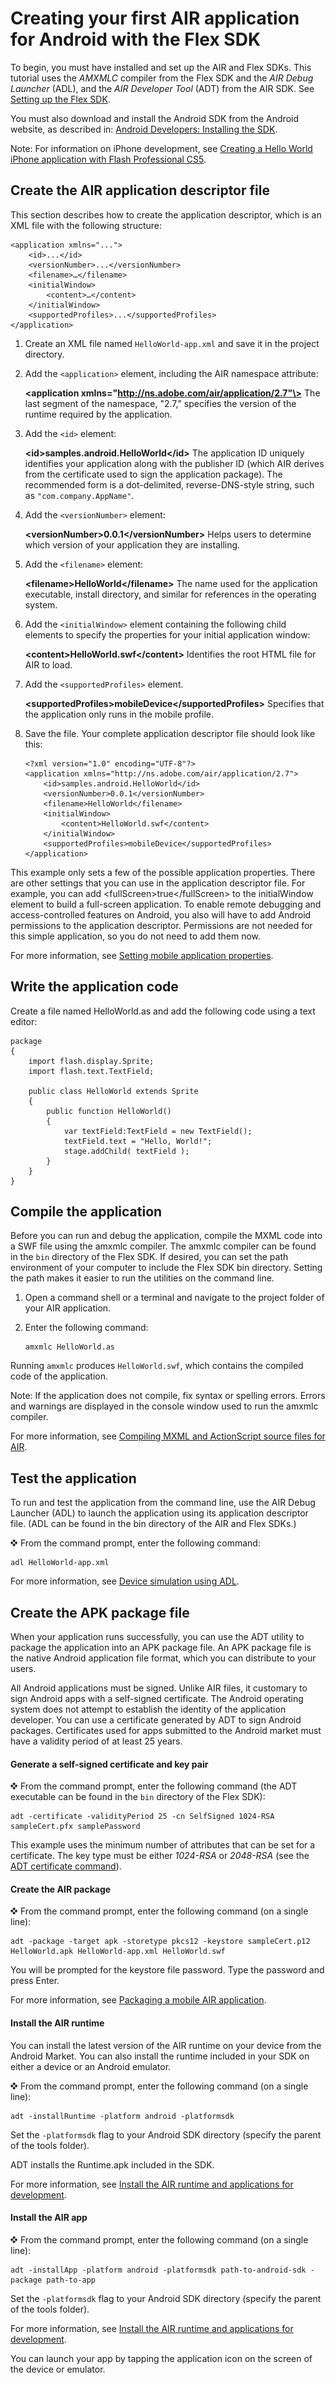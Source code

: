 # Creating your first AIR application for Android with the Flex SDK

To begin, you must have installed and set up the AIR and Flex SDKs. This
tutorial uses the _AMXMLC_ compiler from the Flex SDK and the _AIR Debug
Launcher_ (ADL), and the _AIR Developer Tool_ (ADT) from the AIR SDK. See
[Setting up the Flex SDK](WS2d8d13466044a733190f0432124114d9a19-8000.html).

You must also download and install the Android SDK from the Android website, as
described in:
[Android Developers: Installing the SDK](http://developer.android.com/sdk/installing.html).

Note: For information on iPhone development, see
[Creating a Hello World iPhone application with Flash Professional CS5](https://web.archive.org/web/20150414032840/http://help.adobe.com/en_US/as3/iphone/WS789ea67d3e73a8b2-240138de1243a7725e7-7ffc.html).

## Create the AIR application descriptor file

This section describes how to create the application descriptor, which is an XML
file with the following structure:

    <application xmlns="...">
        <id>...</id>
        <versionNumber>...</versionNumber>
        <filename>…</filename>
        <initialWindow>
            <content>…</content>
        </initialWindow>
        <supportedProfiles>...</supportedProfiles>
    </application>

1.  Create an XML file named `HelloWorld-app.xml` and save it in the project
    directory.

2.  Add the `<application>` element, including the AIR namespace attribute:

    **\<application xmlns="http://ns.adobe.com/air/application/2.7"\>** The last
    segment of the namespace, "2.7," specifies the version of the runtime
    required by the application.

3.  Add the `<id>` element:

    **\<id\>samples.android.HelloWorld\</id\>** The application ID uniquely
    identifies your application along with the publisher ID (which AIR derives
    from the certificate used to sign the application package). The recommended
    form is a dot-delimited, reverse-DNS-style string, such as
    `"com.company.AppName"`.

4.  Add the `<versionNumber>` element:

    **\<versionNumber\>0.0.1\</versionNumber\>** Helps users to determine which
    version of your application they are installing.

5.  Add the `<filename>` element:

    **\<filename\>HelloWorld\</filename\>** The name used for the application
    executable, install directory, and similar for references in the operating
    system.

6.  Add the `<initialWindow>` element containing the following child elements to
    specify the properties for your initial application window:

    **\<content\>HelloWorld.swf\</content\>** Identifies the root HTML file for
    AIR to load.

7.  Add the `<supportedProfiles>` element.

    **\<supportedProfiles\>mobileDevice\</supportedProfiles\>** Specifies that
    the application only runs in the mobile profile.

8.  Save the file. Your complete application descriptor file should look like
    this:

        <?xml version="1.0" encoding="UTF-8"?>
        <application xmlns="http://ns.adobe.com/air/application/2.7">
            <id>samples.android.HelloWorld</id>
            <versionNumber>0.0.1</versionNumber>
            <filename>HelloWorld</filename>
            <initialWindow>
                <content>HelloWorld.swf</content>
            </initialWindow>
            <supportedProfiles>mobileDevice</supportedProfiles>
        </application>

This example only sets a few of the possible application properties. There are
other settings that you can use in the application descriptor file. For example,
you can add \<fullScreen\>true\</fullScreen\> to the initialWindow element to
build a full-screen application. To enable remote debugging and
access-controlled features on Android, you also will have to add Android
permissions to the application descriptor. Permissions are not needed for this
simple application, so you do not need to add them now.

For more information, see
[Setting mobile application properties](WSfffb011ac560372f-5d0f4f25128cc9cd0cb-7ffe.html).

## Write the application code

Create a file named HelloWorld.as and add the following code using a text
editor:

    package
    {
        import flash.display.Sprite;
        import flash.text.TextField;

        public class HelloWorld extends Sprite
        {
            public function HelloWorld()
            {
                var textField:TextField = new TextField();
                textField.text = "Hello, World!";
                stage.addChild( textField );
            }
        }
    }

## Compile the application

Before you can run and debug the application, compile the MXML code into a SWF
file using the amxmlc compiler. The amxmlc compiler can be found in the `bin`
directory of the Flex SDK. If desired, you can set the path environment of your
computer to include the Flex SDK bin directory. Setting the path makes it easier
to run the utilities on the command line.

1.  Open a command shell or a terminal and navigate to the project folder of
    your AIR application.

2.  Enter the following command:

        amxmlc HelloWorld.as

Running `amxmlc` produces `HelloWorld.swf`, which contains the compiled code of
the application.

Note: If the application does not compile, fix syntax or spelling errors. Errors
and warnings are displayed in the console window used to run the amxmlc
compiler.

For more information, see
[Compiling MXML and ActionScript source files for AIR](WS2d929364fa0b8137-4622b98b129dc3cff3f-7ffe.html).

## Test the application

To run and test the application from the command line, use the AIR Debug
Launcher (ADL) to launch the application using its application descriptor file.
(ADL can be found in the bin directory of the AIR and Flex SDKs.)

![](../img/dingbat.png) From the command prompt, enter the following command:

    adl HelloWorld-app.xml

For more information, see
[Device simulation using ADL](WSfffb011ac560372f-5d0f4f25128cc9cd0cb-7ff9.html).

## Create the APK package file

When your application runs successfully, you can use the ADT utility to package
the application into an APK package file. An APK package file is the native
Android application file format, which you can distribute to your users.

All Android applications must be signed. Unlike AIR files, it customary to sign
Android apps with a self-signed certificate. The Android operating system does
not attempt to establish the identity of the application developer. You can use
a certificate generated by ADT to sign Android packages. Certificates used for
apps submitted to the Android market must have a validity period of at least 25
years.

#### Generate a self-signed certificate and key pair

![](../img/dingbat.png) From the command prompt, enter the following command
(the ADT executable can be found in the `bin` directory of the Flex SDK):

    adt -certificate -validityPeriod 25 -cn SelfSigned 1024-RSA sampleCert.pfx samplePassword

This example uses the minimum number of attributes that can be set for a
certificate. The key type must be either _1024-RSA_ or _2048-RSA_ (see the
[ADT certificate command](WS901d38e593cd1bac1e63e3d128fc240122-7ffc.html)).

#### Create the AIR package

![](../img/dingbat.png) From the command prompt, enter the following command (on
a single line):

    adt -package -target apk -storetype pkcs12 -keystore sampleCert.p12 HelloWorld.apk HelloWorld-app.xml HelloWorld.swf

You will be prompted for the keystore file password. Type the password and press
Enter.

For more information, see
[Packaging a mobile AIR application](WSfffb011ac560372f-5d0f4f25128cc9cd0cb-7ffb.html).

#### Install the AIR runtime

You can install the latest version of the AIR runtime on your device from the
Android Market. You can also install the runtime included in your SDK on either
a device or an Android emulator.

![](../img/dingbat.png) From the command prompt, enter the following command (on
a single line):

    adt -installRuntime -platform android -platformsdk

Set the `-platformsdk` flag to your Android SDK directory (specify the parent of
the tools folder).

ADT installs the Runtime.apk included in the SDK.

For more information, see
[Install the AIR runtime and applications for development](WS2d929364fa0b81373f5793e012a24c349f8-7fff.html).

#### Install the AIR app

![](../img/dingbat.png) From the command prompt, enter the following command (on
a single line):

    adt -installApp -platform android -platformsdk path-to-android-sdk -package path-to-app

Set the `-platformsdk` flag to your Android SDK directory (specify the parent of
the tools folder).

For more information, see
[Install the AIR runtime and applications for development](WS2d929364fa0b81373f5793e012a24c349f8-7fff.html).

You can launch your app by tapping the application icon on the screen of the
device or emulator.

